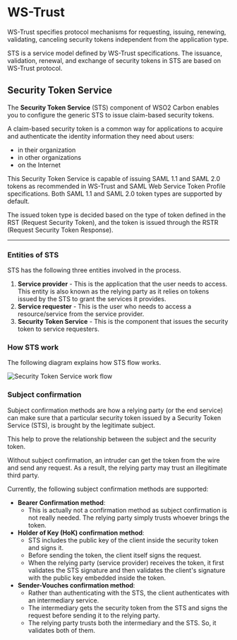 # WS-Trust
WS-Trust specifies protocol mechanisms for requesting, issuing, renewing, validating, canceling security tokens independent from the application type.

STS is a service model defined by WS-Trust specifications. The issuance, validation, renewal, and exchange of security tokens in STS are based on WS-Trust protocol.

## Security Token Service

The **Security Token Service** (STS) component of WSO2 Carbon enables you to configure the generic STS to issue claim-based security tokens.

A claim-based security token is a common way for applications to acquire
and authenticate the identity information they need about users:
- in their organization
- in other organizations
- on the Internet

This Security Token Service is capable of issuing SAML 1.1 and SAML 2.0
tokens as recommended in WS-Trust and SAML Web Service Token Profile
specifications. Both SAML 1.1 and SAML 2.0 token types are supported by default.

The issued token type is decided based on the type of token defined in the
RST (Request Security Token), and the token is issued through the RSTR (Request Security Token Response).

<!-- The WSDL of this service can be accessed by clicking the URL having the format: `         https://(hostname):(port)/services/wso2carbon-sts?wsdl        `. For instance, with the default configuration, the URL is
[https://localhost:9443/services/wso2carbon-sts?wsdl](https://localhost:9443/services/wso2carbon-sts?wsdl). -->


<!-- With Holder-Of-Key, both Symmetric and Asymmetric key types are supported. You can obtain tokens containing claims that hold certain information about the subject. These claims can be extracted from the profiles or through custom claim callbacks which can be registered at the Carbon runtime. -->

---

### Entities of STS

STS has the following three entities involved in the process.

1. **Service provider** - This is the application that the user needs to access. This entity is also known as the relying party as it relies on tokens issued by the STS to grant the services it provides.
2. **Service requester** - This is the user who needs to access a resource/service from the service provider.
3. **Security Token Service** - This is the component that issues the security token to service requesters.


### How STS work

The following diagram explains how STS flow works.

![Security Token Service work flow]({{base_path}}/assets/img/concepts/sts-work-flow.png)

### Subject confirmation

Subject confirmation methods are how a relying party (or the end
service) can make sure that a particular security token issued by a
Security Token Service (STS), is brought by the legitimate subject.

This help to prove the relationship between the subject and the security token.

Without subject confirmation, an intruder can get the token from the wire and send any request. As a result, the relying party may trust an illegitimate third party.

Currently, the following subject confirmation methods are supported:

- **Bearer Confirmation method**:
    - This is actually not a confirmation method as subject confirmation is not really needed. The relying party simply trusts whoever brings the token.
- **Holder of Key (HoK) confirmation method**:
    - STS includes the public key of the client inside the security token and signs it.
    - Before sending the token, the client itself signs the request.
    - When the relying party (service provider) receives the token, it first validates the STS signature and then validates the client's signature with the public key embedded inside the token.
- **Sender-Vouches confirmation method**:
    - Rather than authenticating with the STS, the client authenticates with an intermediary service.
    - The intermediary gets the security token from the STS and signs the request before sending it to the relying party.
    - The relying party trusts both the intermediary and the STS. So, it validates both of them.

<!-- ## Related Topics
See Configuring WS-Trust Security Token Service to configure WS-Trust in WSO2 Identity Server. -->
